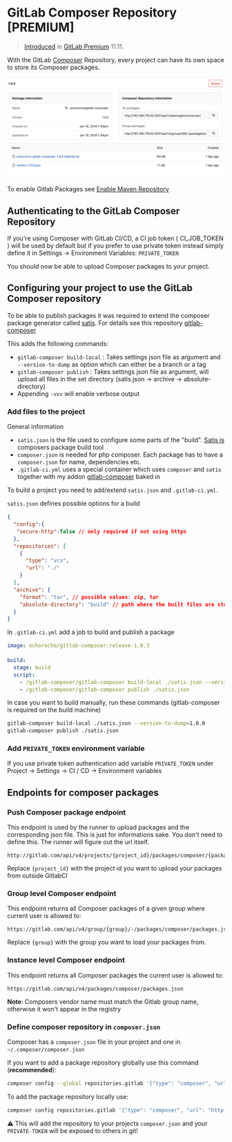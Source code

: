 # GitLab Composer Repository **[PREMIUM]**

> [Introduced](https://gitlab.com/gitlab-org/gitlab-ce/issues/22079) in [GitLab Premium](https://about.gitlab.com/pricing/) 11.11.

With the GitLab [Composer](https://getcomposer.org/) Repository, every
project can have its own space to store its Composer packages.

![GitLab Composer Repository](img/composer_package_view.png)

To enable Gitlab Packages see [Enable Maven Repository](../../../administration/packages.md)

## Authenticating to the GitLab Composer Repository

If you're using Composer with GitLab CI/CD, a CI job token ( CI_JOB_TOKEN ) will be used by default but if you prefer to use private token instead simply define it in Settings -> Environment Variables: `PRIVATE_TOKEN`  

You should now be able to upload Composer packages to your project.

## Configuring your project to use the GitLab Composer repository 

To be able to publish packages it was required to extend the composer package generator called [satis](https://github.com/composer/satis/). 
For details see this repository [gitlab-composer](https://github.com/ochorocho/gitlab-composer)

This adds the following commands:

  * `gitlab-composer build-local` : Takes settings json file as argument and `--version-to-dump` as option which can either be a branch or a tag
  * `gitlab-composer publish` : Takes settings json file as argument, will upload all files in the set directory (satis.json -> archive -> absolute-directory)
  * Appending `-vvv` will enable verbose output 

### Add files to the project

General information

* `satis.json` is the file used to configure some parts of the "build". [Satis is](https://github.com/composer/satis) composers package build tool
* `composer.json` is needed for php composer. Each package has to have a `composer.json` for name, dependencies etc.
* `.gitlab-ci.yml` uses a special container which uses `composer` and `satis` together with my addon [gitlab-composer](https://github.com/ochorocho/gitlab-composer) baked in

To build a project you need to add/extend `satis.json` and `.gitlab-ci.yml`.

`satis.json` defines possible options for a build

```json
{
  "config":{
   "secure-http":false // only required if not using https
  },
  "repositories": [
    {
      "type": "vcs",
      "url": "./"
    }
  ],
  "archive": {
    "format": "tar", // possible values: zip, tar
    "absolute-directory": "build" // path where the built files are stored
  }
}
```

In `.gitlab-ci.yml` add a job to build and publish a package

```yaml
image: ochorocho/gitlab-composer:release-1.0.3

build:
  stage: build
  script:
    - /gitlab-composer/gitlab-composer build-local ./satis.json --version-to-dump=$CI_COMMIT_REF_NAME -vvv
    - /gitlab-composer/gitlab-composer publish ./satis.json
```

In case you want to build manually, run these commands (gitlab-composer is required on the build machine)

```bash
gitlab-composer build-local ./satis.json --version-to-dump=1.0.0
gitlab-composer publish ./satis.json
```

### Add `PRIVATE_TOKEN` environment variable

If you use private token authentication add variable `PRIVATE_TOKEN` under Project -> Settings -> CI / CD -> Environment variables

## Endpoints for composer packages

### Push Composer package endpoint

This endpoint is used by the runner to upload packages and the corresponding json file.
This is just for informations sake. You don't need to define this. The runner will figure out the url itself.

```
http://gitlab.com/api/v4/projects/{project_id}/packages/composer/{package/name}
```

Replace `{project_id}` with the project id you want to upload your packages from outside GitlabCI


### Group level Composer endpoint

This endpoint returns all Composer packages of a given group where current user is allowed to:

```
https://gitlab.com/api/v4/group/{group}/-/packages/composer/packages.json
```

Replace `{group}` with the group you want to load your packages from.

### Instance level Composer endpoint

This endpoint returns all Composer packages the current user is allowed to:

```
https://gitlab.com/api/v4/packages/composer/packages.json
```

**Note**: Composers vendor name must match the Gitlab group name, otherwise it won't appear in the registry

### Define composer repository in `composer.json`

Composer has a `composer.json` file in your project and one in `~/.composer/composer.json`

If you want to add a package repository globally use this command (**recommended**):

```bash
composer config --global repositories.gitlab '{"type": "composer", "url": "http://gitlab.com/api/v4/packages/composer/", "options": { "http": { "header": "PRIVATE-TOKEN: YOUR_PRIVATE_TOKEN"}}}'
```

To add the package repository locally use:

```bash
composer config repositories.gitlab '{"type": "composer", "url": "http://gitlab.com/api/v4/packages/composer/", "options": { "http": { "header": "PRIVATE-TOKEN: YOUR_PRIVATE_TOKEN"}}}'
```

:warning: This will add the repository to your projects `composer.json` and your `PRIVATE-TOKEN` will be exposed to others in git!